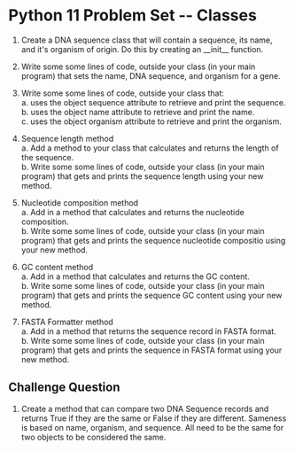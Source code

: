 # Python 11 Problem Set -- Classes


1. Create a DNA sequence class that will contain a sequence, its name, and it's organism of origin. Do this by creating an \_\_init\_\_ function.

2. Write some some lines of code, outside your class (in your main program) that sets the name, DNA sequence, and organism for a gene.

3. Write some some lines of code, outside your class that:  
  a. uses the object sequence attribute to retrieve and print the sequence.   
  b. uses the object name attribute to retrieve and print the name.   
  c. uses the object organism attribute to retrieve and print the organism.  

4. Sequence length method   
  a. Add a method to your class that calculates and returns the length of the sequence.   
  b. Write some some lines of code, outside your class (in your main program) that gets and prints the sequence length using your new method.

5. Nucleotide composition method  
  a. Add in a method that calculates and returns the nucleotide composition.    
  b. Write some some lines of code, outside your class (in your main program) that gets and prints the sequence nucleotide compositio using your new method.
  
6. GC content method  
  a. Add in a method that calculates and returns the GC content.    
  b. Write some some lines of code, outside your class (in your main program) that gets and prints the sequence GC content using your new method.

7. FASTA Formatter method  
  a. Add in a method that returns the sequence record in FASTA format.    
  b. Write some some lines of code, outside your class (in your main program) that gets and prints the sequence in FASTA format using your new method.

## Challenge Question

1. Create a method that can compare two DNA Sequence records and returns True if they are the same or False if they are different. Sameness is based on name, organism, and sequence. All need to be the same for two objects to be considered the same.



